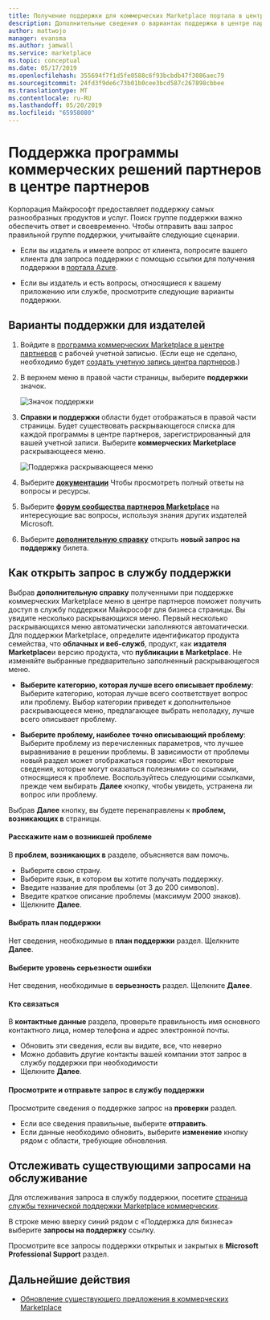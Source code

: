 ```yaml
---
title: Получение поддержки для коммерческих Marketplace портала в центре партнеров
description: Дополнительные сведения о вариантах поддержки в центре партнеров, включая как отправить запрос в службу поддержки.
author: mattwojo
manager: evansma
ms.author: jamwall
ms.service: marketplace
ms.topic: conceptual
ms.date: 05/17/2019
ms.openlocfilehash: 355694f7f1d5fe0588c6f93bcbdb47f3086aec79
ms.sourcegitcommit: 24fd3f9de6c73b01b0cee3bcd587c267898cbbee
ms.translationtype: MT
ms.contentlocale: ru-RU
ms.lasthandoff: 05/20/2019
ms.locfileid: "65958080"
---
```

# <a name="support-for-the-commercial-marketplace-program-in-partner-center"></a>Поддержка программы коммерческих решений партнеров в центре партнеров

Корпорация Майкрософт предоставляет поддержку самых разнообразных продуктов и услуг. Поиск группе поддержки важно обеспечить ответ и своевременно. Чтобы отправить ваш запрос правильной группе поддержки, учитывайте следующие сценарии. 

- Если вы издатель и имеете вопрос от клиента, попросите вашего клиента для запроса поддержки с помощью ссылки для получения поддержки в [портала Azure](https://portal.azure.com/). 

- Если вы издатель и есть вопросы, относящиеся к вашему приложению или службе, просмотрите следующие варианты поддержки.

## <a name="support-options-for-publishers"></a>Варианты поддержки для издателей

1. Войдите в [программа коммерческих Marketplace в центре партнеров](https://partner.microsoft.com/dashboard/commercial-marketplace/overview) с рабочей учетной записью. (Если еще не сделано, необходимо будет [создать учетную запись центра партнеров](./create-account.md).)

1. В верхнем меню в правой части страницы, выберите **поддержки** значок. 
 
   ![Значок поддержки](./media/commercial-marketplace-support.png)

1. **Справки и поддержки** области будет отображаться в правой части страницы. Будет существовать раскрывающегося списка для каждой программы в центре партнеров, зарегистрированный для вашей учетной записи. Выберите **коммерческих Marketplace** раскрывающееся меню. 
 
   ![Поддержка раскрывающееся меню](./media/commercial-marketplace-support-pane.png)

1. Выберите **[документации](../index.md)** Чтобы просмотреть полный ответы на вопросы и ресурсы. 

1. Выберите **[форум сообщества партнеров Marketplace](https://www.microsoftpartnercommunity.com/t5/Azure-Marketplace-and-AppSource/bd-p/2222)** на интересующие вас вопросы, используя знания других издателей Microsoft. 

1. Выберите **[дополнительную справку](https://support.microsoft.com/supportforbusiness/productselection?sapId=48734891-ee9a-5d77-bf29-82bf8d8111ff)** открыть **новый запрос на поддержку** билета. 

## <a name="how-to-open-a-support-ticket"></a>Как открыть запрос в службу поддержки

Выбрав **дополнительную справку** полученными при поддержке коммерческих Marketplace меню в центре партнеров поможет получить доступ в службу поддержки Майкрософт для бизнеса страницы. Вы увидите несколько раскрывающихся меню. Первый несколько раскрывающихся меню автоматически заполняются автоматически. Для поддержки Marketplace, определите идентификатор продукта семейства, что **облачных и веб-служб**, продукт, как **издателя Marketplace**и версию продукта, что **публикации в Marketplace**. Не изменяйте выбранные предварительно заполненный раскрывающегося меню. 

- **Выберите категорию, которая лучше всего описывает проблему**: Выберите категорию, которая лучше всего соответствует вопрос или проблему. Выбор категории приведет к дополнительное раскрывающееся меню, предлагающее выбрать неполадку, лучше всего описывает проблему.

- **Выберите проблему, наиболее точно описывающий проблему**: Выберите проблему из перечисленных параметров, что лучшее выравнивание в решении проблемы. В зависимости от проблемы новый раздел может отображаться говорим: «Вот некоторые сведения, которые могут оказаться полезными» со ссылками, относящиеся к проблеме. Воспользуйтесь следующими ссылками, прежде чем выбирать **Далее** кнопку, чтобы увидеть, устранена ли вопрос или проблему.

Выбрав **Далее** кнопку, вы будете перенаправлены к **проблем, возникающих в** страницы. 

#### <a name="tell-us-more-about-your-issue"></a>Расскажите нам о возникшей проблеме

В **проблем, возникающих в** разделе, объясняется вам помочь.

- Выберите свою страну.
- Выберите язык, в котором вы хотите получать поддержку.
- Введите название для проблемы (от 3 до 200 символов).  
- Введите краткое описание проблемы (максимум 2000 знаков).
- Щелкните **Далее**.

#### <a name="select-a-support-plan"></a>Выбрать план поддержки

Нет сведения, необходимые в **план поддержки** раздел. Щелкните **Далее**. 

#### <a name="select-the-severity-of-your-issue"></a>Выберите уровень серьезности ошибки

Нет сведения, необходимые в **серьезность** раздел. Щелкните **Далее**. 

#### <a name="who-should-we-contact"></a>Кто связаться

В **контактные данные** раздела, проверьте правильность имя основного контактного лица, номер телефона и адрес электронной почты. 
- Обновить эти сведения, если вы видите, все, что неверно
- Можно добавить другие контакты вашей компании этот запрос в службу поддержки при необходимости
- Щелкните **Далее**.

#### <a name="review-and-submit-your-support-request"></a>Просмотрите и отправьте запрос в службу поддержки

Просмотрите сведения о поддержке запрос на **проверки** раздел. 
- Если все сведения правильные, выберите **отправить**. 
- Если данные необходимо обновить, выберите **изменение** кнопку рядом с области, требующие обновления.

## <a name="track-your-existing-support-requests"></a>Отслеживать существующими запросами на обслуживание 

Для отслеживания запроса в службу поддержки, посетите [страница службы технической поддержки Marketplace коммерческих](https://support.microsoft.com/supportforbusiness/productselection?sapId=48734891-ee9a-5d77-bf29-82bf8d8111ff). 

В строке меню вверху синий рядом с «Поддержка для бизнеса» выберите **запросы на поддержку** ссылку. 

Просмотрите все запросы поддержки открытых и закрытых в **Microsoft Professional Support** раздел. 

## <a name="next-steps"></a>Дальнейшие действия

- [Обновление существующего предложения в коммерческих Marketplace](./update-existing-offer.md)
